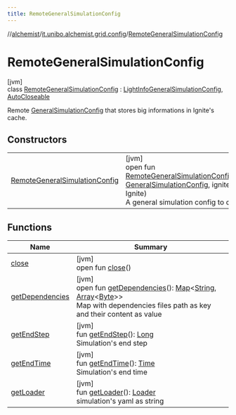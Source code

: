 ```yaml
---
title: RemoteGeneralSimulationConfig
---
```

//[alchemist](../../../index.html)/[it.unibo.alchemist.grid.config](../index.html)/[RemoteGeneralSimulationConfig](index.html)



# RemoteGeneralSimulationConfig



[jvm]\
class [RemoteGeneralSimulationConfig](index.html) : [LightInfoGeneralSimulationConfig](../-light-info-general-simulation-config/index.html), [AutoCloseable](https://docs.oracle.com/javase/8/docs/api/java/lang/AutoCloseable.html)

Remote [GeneralSimulationConfig](../-general-simulation-config/index.html) that stores big informations in Ignite's cache.



## Constructors


| | |
|---|---|
| [RemoteGeneralSimulationConfig](-remote-general-simulation-config.html) | [jvm]<br>open fun [RemoteGeneralSimulationConfig](-remote-general-simulation-config.html)(sc: [GeneralSimulationConfig](../-general-simulation-config/index.html), ignite: Ignite)<br>A general simulation config to clone |


## Functions


| Name | Summary |
|---|---|
| [close](close.html) | [jvm]<br>open fun [close](close.html)() |
| [getDependencies](get-dependencies.html) | [jvm]<br>open fun [getDependencies](get-dependencies.html)(): [Map](https://docs.oracle.com/javase/8/docs/api/java/util/Map.html)<[String](https://docs.oracle.com/javase/8/docs/api/java/lang/String.html), [Array](https://kotlinlang.org/api/latest/jvm/stdlib/kotlin/-array/index.html)<[Byte](https://kotlinlang.org/api/latest/jvm/stdlib/kotlin/-byte/index.html)>><br>Map with dependencies files path as key and their content as value |
| [getEndStep](../-local-general-simulation-config/index.html#1508252319%2FFunctions%2F-134779887) | [jvm]<br>fun [getEndStep](../-local-general-simulation-config/index.html#1508252319%2FFunctions%2F-134779887)(): [Long](https://kotlinlang.org/api/latest/jvm/stdlib/kotlin/-long/index.html)<br>Simulation's end step |
| [getEndTime](../-local-general-simulation-config/index.html#-529751618%2FFunctions%2F-134779887) | [jvm]<br>fun [getEndTime](../-local-general-simulation-config/index.html#-529751618%2FFunctions%2F-134779887)(): [Time](../../it.unibo.alchemist.model.interfaces/-time/index.html)<br>Simulation's end time |
| [getLoader](../-local-general-simulation-config/index.html#1018251937%2FFunctions%2F-134779887) | [jvm]<br>fun [getLoader](../-local-general-simulation-config/index.html#1018251937%2FFunctions%2F-134779887)(): [Loader](../../it.unibo.alchemist.loader/-loader/index.html)<br>simulation's yaml as string |

